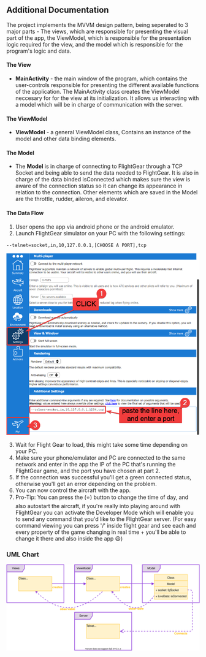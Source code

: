 ## Additional Documentation

The project implements the MVVM design pattern, being seperated to 3 major parts - The views, which are responsible for presenting the visual part of the app, the ViewModel, which is responsible for the presentation logic required for the view, and the model which is responsible for the program's logic and data.

#### The View

- <b>MainActivity</b> - the main window of the program, which contains the user-controls responsible for presenting the different available functions of the application. The MainActivity class creates the ViewModel neccesary for for the view at its initialization. It allows us interacting with a model which will be in charge of communication with the server.

#### The ViewModel

- <b>ViewModel</b> - a general ViewModel class, Contains an instance of the model and other data binding elements.

#### The Model

- The <b>Model</b> is in charge of connecting to FlightGear through a TCP Socket and being able to send the data needed to FlightGear. It is also in charge of the data binded isConnected which makes sure the view is aware of the connection status so it can change its appearance in relation to the connection.
  Other elements which are saved in the Model are the throttle, rudder, aileron, and elevator.

#### The Data Flow

1. User opens the app via android phone or the android emulator.
2. Launch FlightGear simulator on your PC with the following settings:

```
--telnet=socket,in,10,127.0.0.1,[CHOOSE A PORT],tcp
```

<div align="center">

![FlightGear Settings](./images/flightgear_settings.png) 
  
  </div>

3. Wait for Flight Gear to load, this might take some time depending on your PC. 
4. Make sure your phone/emulator and PC are connected to the same network and enter in the app the IP of the PC that's running the FlightGear game, and the port you have chosen at part 2. 
5. If the connection was successful you'll get a green connected status, otherwise you'll get an error depending on the problem. 
6. You can now control the aircraft with the app. 
7. Pro-Tip: You can press the (⭐) button to change the time of day, and also autostart the aircraft, if you're really into playing around with FlightGear you can activate the Developer Mode which will enable you to send any command that you'd like to the FlightGear server. (For easy command viewing you can press '/' inside flight gear and see each and every property of the game changing in real time + you'll be able to change it there and also inside the app 😃)

### UML Chart

<div align="center">

![UML Chart](./images/flyjoy_UML.svg)
  
  </div>
